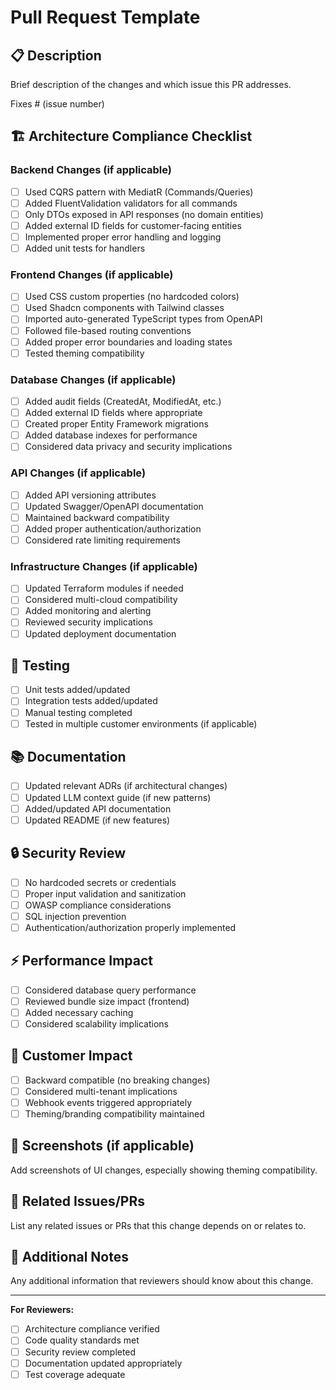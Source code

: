 # Pull Request Template

## 📋 Description
Brief description of the changes and which issue this PR addresses.

Fixes # (issue number)

## 🏗️ Architecture Compliance Checklist

### Backend Changes (if applicable)
- [ ] Used CQRS pattern with MediatR (Commands/Queries)
- [ ] Added FluentValidation validators for all commands
- [ ] Only DTOs exposed in API responses (no domain entities)
- [ ] Added external ID fields for customer-facing entities
- [ ] Implemented proper error handling and logging
- [ ] Added unit tests for handlers

### Frontend Changes (if applicable)
- [ ] Used CSS custom properties (no hardcoded colors)
- [ ] Used Shadcn components with Tailwind classes
- [ ] Imported auto-generated TypeScript types from OpenAPI
- [ ] Followed file-based routing conventions
- [ ] Added proper error boundaries and loading states
- [ ] Tested theming compatibility

### Database Changes (if applicable)
- [ ] Added audit fields (CreatedAt, ModifiedAt, etc.)
- [ ] Added external ID fields where appropriate
- [ ] Created proper Entity Framework migrations
- [ ] Added database indexes for performance
- [ ] Considered data privacy and security implications

### API Changes (if applicable)
- [ ] Added API versioning attributes
- [ ] Updated Swagger/OpenAPI documentation
- [ ] Maintained backward compatibility
- [ ] Added proper authentication/authorization
- [ ] Considered rate limiting requirements

### Infrastructure Changes (if applicable)
- [ ] Updated Terraform modules if needed
- [ ] Considered multi-cloud compatibility
- [ ] Added monitoring and alerting
- [ ] Reviewed security implications
- [ ] Updated deployment documentation

## 🧪 Testing
- [ ] Unit tests added/updated
- [ ] Integration tests added/updated
- [ ] Manual testing completed
- [ ] Tested in multiple customer environments (if applicable)

## 📚 Documentation
- [ ] Updated relevant ADRs (if architectural changes)
- [ ] Updated LLM context guide (if new patterns)
- [ ] Added/updated API documentation
- [ ] Updated README (if new features)

## 🔒 Security Review
- [ ] No hardcoded secrets or credentials
- [ ] Proper input validation and sanitization
- [ ] OWASP compliance considerations
- [ ] SQL injection prevention
- [ ] Authentication/authorization properly implemented

## ⚡ Performance Impact
- [ ] Considered database query performance
- [ ] Reviewed bundle size impact (frontend)
- [ ] Added necessary caching
- [ ] Considered scalability implications

## 🎯 Customer Impact
- [ ] Backward compatible (no breaking changes)
- [ ] Considered multi-tenant implications
- [ ] Webhook events triggered appropriately
- [ ] Theming/branding compatibility maintained

## 📸 Screenshots (if applicable)
Add screenshots of UI changes, especially showing theming compatibility.

## 🔗 Related Issues/PRs
List any related issues or PRs that this change depends on or relates to.

## 📝 Additional Notes
Any additional information that reviewers should know about this change.

---

**For Reviewers:**
- [ ] Architecture compliance verified
- [ ] Code quality standards met
- [ ] Security review completed
- [ ] Documentation updated appropriately
- [ ] Test coverage adequate
